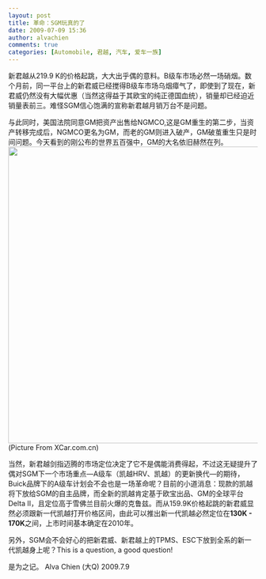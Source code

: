 ```yaml
---
layout: post
title: 革命：SGM玩真的了
date: 2009-07-09 15:36
author: alvachien
comments: true
categories: [Automobile, 君越, 汽车, 爱车一族]
---
```

新君越从219.9 K的价格起跳，大大出乎偶的意料。B级车市场必然一场硝烟。数个月前，同一平台上的新君威已经搅得B级车市场乌烟瘴气了，即使到了现在，新君威仍然没有大幅优惠（当然这得益于其欧宝的纯正德国血统），销量却已经迫近销量表前三。难怪SGM信心饱满的宣称新君越月销万台不是问题。
 
与此同时，美国法院同意GM把资产出售给NGMCO,这是GM重生的第二步，当资产转移完成后，NGMCO更名为GM，而老的GM则进入破产，GM破茧重生只是时间问题。今天看到的刚公布的世界五百强中，GM的大名依旧赫然在列。
<img src="http://img1.xcar.com.cn/b3/s1211/an1ch3p8rj0241.jpg" alt="" width="600" />
(Picture From XCar.com.cn)
 
当然，新君越剑指迈腾的市场定位决定了它不是偶能消费得起，不过这无疑提升了偶对SGM下一个市场重点—A级车（凯越HRV、凯越）的更新换代—的期待，Buick品牌下的A级车计划会不会也是一场革命呢？目前的小道消息：现款的凯越将下放给SGM的自主品牌，而全新的凯越肯定基于欧宝出品、GM的全球平台Delta II，且定位高于雪佛兰目前火爆的克鲁兹。而从159.9K价格起跳的新君威显然必须跟新一代凯越打开价格区间，由此可以推出新一代凯越必然定位在**130K - 170K**之间，上市时间基本确定在2010年。
 
另外，SGM会不会好心的把新君威、新君越上的TPMS、ESC下放到全系的新一代凯越身上呢？This is a question, a good question!
 
是为之记。
Alva Chien (大Q)
2009.7.9

